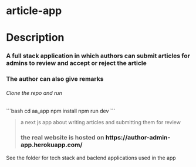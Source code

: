 <h1> article-app</h1>
<h1>Description</h1>
  <h3>A full stack application in which authors can submit articles for admins to review and accept or reject the
  article<h3>
  <h3>The author can also give remarks</h3>
<h6>Clone the repo and run</h6>
  ```bash
  cd aa_app
  npm install
  npm run dev
  ```
<blockquote>a next js app about writing articles and submitting them for review
  
  <h3>the real website is hosted on <a>https://author-admin-app.herokuapp.com/</a></h3>
</blockquote>
<fotter>
  See the folder for tech stack and baclend applications used in the app
  </fotter>
